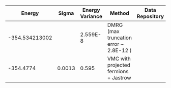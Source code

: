 | Energy                | Sigma           | Energy Variance  | Method                                                           | Data Repository                     |
|-----------------------|-----------------|------------------|------------------------------------------------------------------|-------------------------------------|
| -354.534213002        |                 |  2.559E-8        | DMRG (max truncation error ~ 2.8E-12 )                           |
|   -354.4774           |   0.0013        |  0.595           |  VMC with projected fermions + Jastrow                           |                                     |
